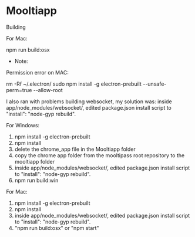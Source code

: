 # Mooltiapp

Building

For Mac:

npm run build:osx

* Note: 

Permission error on MAC:

rm -Rf ~/.electron/
sudo npm install -g electron-prebuilt --unsafe-perm=true --allow-root

I also ran with problems building websocket, my solution was: inside app/node_modules/websocket/, edited package.json install script to "install": "node-gyp rebuild".

For Windows:

1) npm install -g electron-prebuilt 
2) npm install
3) delete the chrome_app file in the Mooltiapp folder 
4) copy the chrome app folder from the mooltipass root repository to the mooltiapp folder
5) inside app/node_modules/websocket/, edited package.json install script to "install": "node-gyp rebuild".
6) npm run build:win

For Mac: 

1) npm install -g electron-prebuilt 
2) npm install
3) inside app/node_modules/websocket/, edited package.json install script to "install": "node-gyp rebuild".
4) "npm run build:osx" or "npm start"
